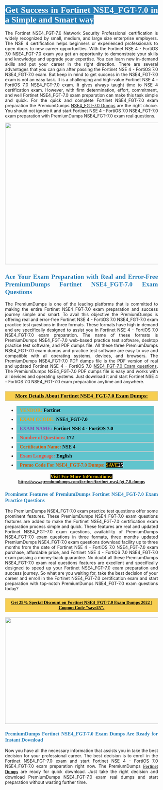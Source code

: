 <h1 style="text-align: justify;"><span style="color:#ffffff;"><span style="font-family:Georgia,serif;"><strong><span style="background-color:#2980b9;">Get Success in Fortinet NSE4_FGT-7.0 in a Simple and Smart way</span></strong></span></span></h1>

<p style="text-align: justify;">The Fortinet NSE4_FGT-7.0 Network Security Professional certification is widely recognized by small, medium, and large size enterprise employers. The NSE 4 certification helps beginners or experienced professionals to open doors to new career opportunities. With the Fortinet NSE 4 - FortiOS 7.0 NSE4_FGT-7.0 exam you get an opportunity to demonstrate your skills and knowledge and upgrade your expertise. You can learn new in-demand skills and put your career in the right direction. There are several advantages that you can gain after passing the Fortinet NSE 4 - FortiOS 7.0 NSE4_FGT-7.0 exam. But keep in mind to get success in the NSE4_FGT-7.0 exam is not an easy task. It is a challenging and high-value Fortinet NSE 4 - FortiOS 7.0 NSE4_FGT-7.0 exam. It gives always taught time to NSE 4 certification exam. However, with firm determination, effort, commitment, and well Fortinet NSE4_FGT-7.0 exam preparation can make this task simple and quick. For the quick and complete Fortinet NSE4_FGT-7.0 exam preparation the PremiumDumps <a href="https://www.premiumdumps.com/fortinet/fortinet-nse4-fgt-7.0-dumps">NSE4_FGT-7.0 Dumps</a> are the right choice. You should not ignore it and start Fortinet NSE 4 - FortiOS 7.0 NSE4_FGT-7.0 exam preparation with PremiumDumps NSE4_FGT-7.0 exam real questions.</p>

<p style="text-align: center;"><a href="https://www.premiumdumps.com/fortinet/fortinet-nse4-fgt-7.0-dumps"><img alt="" src="https://i.imgur.com/KJGzbJ2.jpeg" style="width: 700px; height: 465px;" /></a></p>

<h2 style="text-align: justify;"><span style="color:#2980b9;"><span style="font-family:Georgia,serif;"><strong>Ace Your Exam Preparation with Real and Error-Free PremiumDumps Fortinet NSE4_FGT-7.0 Exam Questions</strong></span></span></h2>

<p style="text-align: justify;">The PremiumDumps is one of the leading platforms that is committed to making the entire Fortinet NSE4_FGT-7.0 exam preparation and success journey simple and smart. To avail this objective the PremiumDumps is offering real and error-free Fortinet NSE 4 - FortiOS 7.0 NSE4_FGT-7.0 exam practice test questions in three formats. These formats have high in demand and are specifically designed to assist you in Fortinet NSE 4 - FortiOS 7.0 NSE4_FGT-7.0 exam preparation. The name of these formats is PremiumDumps NSE4_FGT-7.0 web-based practice test software, desktop practice test software, and PDF dumps file. All these three PremiumDumps NSE4_FGT-7.0 exam dumps and practice test software are easy to use and compatible with all operating systems, devices, and browsers. The PremiumDumps NSE4_FGT-7.0 PDF dumps file is the PDF version of real and updated Fortinet NSE 4 - FortiOS 7.0 <a href="https://www.premiumdumps.com/fortinet/fortinet-nse4-fgt-7.0-dumps">NSE4_FGT-7.0 Exam questions</a>. The PremiumDumps NSE4_FGT-7.0 PDF dumps file is easy and works with all devices and operating systems. Just download it and start Fortinet NSE 4 - FortiOS 7.0 NSE4_FGT-7.0 exam preparation anytime and anywhere.</p>

<h3 style="background: #f7ce50; border: 1px solid rgb(204, 204, 204); padding: 5px 10px; text-align: center;"><span style="font-family:Georgia,serif;"><u><u><span style="color:#000000;"><span style="font-size:11pt"><span style="line-height:normal"><b><span style="font-size:13.0pt"><span cambria="">More Details About Fortinet NSE4_FGT-7.0 Exam Dumps:</span></span></b></span></span></span></u></u></span></h3>

<ul>
	<li style="margin:0cm 10pt">
	<div style="background:#61c4cd; border: 1px solid rgb(204, 204, 204); padding: 5px 10px; text-align: justify;"><span style="font-family:Georgia,serif;"><span style="font-size:11pt"><span style="line-height:normal"><b><span style="font-size:12.0pt"><span new="" roman="" times=""><span style="color:#f39c12;">VENDOR:</span> <span style="color:#000000;">Fortinet</span></span></span></b></span></span></span></div>
	</li>
	<li style="margin:0cm 10pt">
	<div style="background: #61c4cd; border: 1px solid rgb(204, 204, 204); padding: 5px 10px; text-align: justify;"><span style="font-family:Georgia,serif;"><span style="font-size:11pt"><span style="line-height:normal"><b><span style="font-size:12.0pt"><span new="" roman="" times=""><span style="color:#f39c12;">EXAM CCODE:</span> <span style="color:#000000;">NSE4_FGT-7.0</span></span></span></b></span></span></span></div>
	</li>
	<li style="margin:0cm 10pt">
	<div style="background: #61c4cd; border: 1px solid rgb(204, 204, 204); padding: 5px 10px; text-align: justify;"><span style="font-family:Georgia,serif;"><span style="font-size:11pt"><span style="line-height:normal"><b><span style="font-size:12.0pt"><span new="" roman="" times=""><span style="color:#8e44ad;">EXAM NAME:</span> <span style="color:#000000;">Fortinet NSE 4 - FortiOS 7.0</span></span></span></b></span></span></span></div>
	</li>
	<li style="margin:0cm 10pt">
	<div style="background: #61c4cd; border: 1px solid rgb(204, 204, 204); padding: 5px 10px;"><span style="font-family:Georgia,serif;"><span style="font-size:11pt"><span style="line-height:normal"><b><span style="font-size:12.0pt"><span new="" roman="" times=""><span style="color:#e74c3c;">Number of Questions:</span><span style="color:#000000;"><span style="color:#f1c40f;"> </span>172</span></span></span></b></span></span></span></div>
	</li>
	<li style="margin:0cm 10pt">
	<div style="background: #61c4cd; border: 1px solid rgb(204, 204, 204); padding: 5px 10px; text-align: justify;"><span style="font-family:Georgia,serif;"><span style="font-size:11pt"><span style="line-height:normal"><b><span style="font-size:12.0pt"><span new="" roman="" times=""><span style="color:#d35400;">Certification Name:</span> NSE 4</span></span></b></span></span></span></div>
	</li>
	<li style="margin:0cm 10pt">
	<div style="background: #61c4cd; border: 1px solid rgb(204, 204, 204); padding: 5px 10px; text-align: justify;"><span style="font-family:Georgia,serif;"><span style="font-size:11pt"><span style="line-height:normal"><b><span style="font-size:12.0pt"><span new="" roman="" times=""><span style="color:#e74c3c;">Exam Language:</span> <span style="color:#000000;">English</span></span></span></b></span></span></span></div>
	</li>
	<li style="margin:0cm 10pt">
	<div style="background: #61c4cd; border: 1px solid rgb(204, 204, 204); padding: 5px 10px;"><span style="font-family:Georgia,serif;"><span style="font-size:11pt"><span style="line-height:normal"><b><span style="font-size:12.0pt"><span new="" roman="" times=""><span style="color:#d35400;">Promo Code For NSE4_FGT-7.0 Dumps:</span><span style="color:#f1c40f;"> <span style="background-color:#000000;">SAVE</span></span><span style="color:#ffffff;"><span style="background-color:#000000;">25</span></span></span></span></b></span></span></span></div>
	</li>
</ul>

<p style="text-align: center;"><span style="font-family:Georgia,serif;"><strong><span style="font-size:16px;"><span style="color:#f1c40f;"><span style="background-color:#000000;">Visit For More InFormations:</span></span></span> <a href="https://www.premiumdumps.com/fortinet/fortinet-nse4-fgt-7.0-dumps">https://www.premiumdumps.com/fortinet/fortinet-nse4-fgt-7.0-dumps</a></strong></span></p>

<h3 style="text-align: justify;"><span style="color:#2980b9;"><span style="font-family:Georgia,serif;"><strong><strong><strong>Prominent Features of PremiumDumps Fortinet NSE4_FGT-7.0 Exam Practice Questions</strong></strong></strong></span></span></h3>

<p style="text-align: justify;">The PremiumDumps NSE4_FGT-7.0 exam practice test questions offer some prominent features. These PremiumDumps NSE4_FGT-7.0 exam questions features are added to make the Fortinet NSE4_FGT-7.0 certification exam preparation process simple and quick. These features are real and updated Fortinet NSE4_FGT-7.0 exam questions, availability of PremiumDumps NSE4_FGT-7.0 exam questions in three formats, three months updated PremiumDumps NSE4_FGT-7.0 exam questions download facility up to three months from the date of Fortinet NSE 4 - FortiOS 7.0 NSE4_FGT-7.0 exam purchase, affordable price, and Fortinet NSE 4 - FortiOS 7.0 NSE4_FGT-7.0 exam passing a money-back guarantee. No doubt all these PremiumDumps NSE4_FGT-7.0 exam real questions features are excellent and specifically designed to speed up your Fortinet NSE4_FGT-7.0 exam preparation and success journey. So what are you waiting for, take the best decision of your career and enroll in the Fortinet NSE4_FGT-7.0 certification exam and start preparation with top-notch PremiumDumps NSE4_FGT-7.0 exam questions today?</p>

<h3 style="background: rgb(247, 206, 80); border: 1px solid rgb(204, 204, 204); padding: 5px 10px; text-align: center;"><span style="font-family:Georgia,serif;"><u><span style="color:#000000;"><span style="font-size:11pt;"><span style="line-height:normal;"><b><span cambria="">Get 25% Special Discount on Fortinet NSE4_FGT-7.0 Exam Dumps 2022 | Coupon Code "save25".</span></b></span></span></span></u></span></h3>

<p style="text-align: center;"><strong><strong><a href="https://www.premiumdumps.com/fortinet/fortinet-nse4-fgt-7.0-dumps"><img alt="" src="https://i.imgur.com/F18GQwv.jpeg" style="width: 700px; height: 350px;" /></a></strong></strong></p>

<h3 style="text-align: justify;"><strong><span style="color:#2980b9;"><span style="font-family:Georgia,serif;"><strong><strong><strong>PremiumDumps Fortinet NSE4_FGT-7.0 Exam Dumps Are Ready for Instant Download</strong></strong></strong></span></span></strong></h3>

<p style="text-align: justify;">Now you have all the necessary information that assists you in take the best decision for your professional career. The best decision is to enroll in the Fortinet NSE4_FGT-7.0 exam and start Fortinet NSE 4 - FortiOS 7.0 NSE4_FGT-7.0 exam preparation right now. The PremiumDumps <span style="font-family:Georgia,serif;"><strong><a href="https://www.premiumdumps.com/fortinet-exam-dumps">Fortinet Dumps</a></strong></span> are ready for quick download. Just take the right decision and download PremiumDumps NSE4_FGT-7.0 exam real dumps and start preparation without wasting further time.</p>
